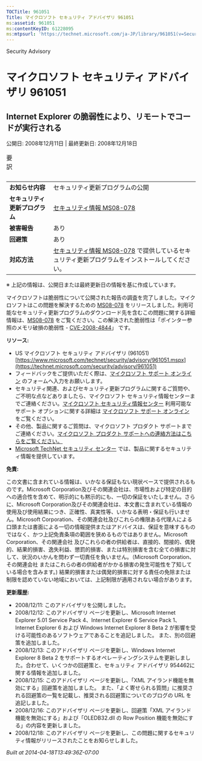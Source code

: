 ```yaml
---
TOCTitle: 961051
Title: マイクロソフト セキュリティ アドバイザリ 961051
ms:assetid: 961051
ms:contentKeyID: 61228095
ms:mtpsurl: 'https://technet.microsoft.com/ja-JP/library/961051(v=Security.10)'
---
```


Security Advisory

マイクロソフト セキュリティ アドバイザリ 961051
===============================================

Internet Explorer の脆弱性により、リモートでコードが実行される
--------------------------------------------------------------

公開日: 2008年12月11日 | 最終更新日: 2008年12月18日

<p></p>

<table class="dataTable">
<caption>
要訳</caption>
</table>

<p></p>

|                                |                                                                                                                                                           |
|--------------------------------|-----------------------------------------------------------------------------------------------------------------------------------------------------------|
| **お知らせ内容**               | セキュリティ更新プログラムの公開                                                                                                                          |
| **セキュリティ更新プログラム** | [セキュリティ情報 MS08-078](https://technet.microsoft.com/security/bulletin/ms08-078)                                                                      |
| **被害報告**                   | あり                                                                                                                                                      |
| **回避策**                     | あり                                                                                                                                                      |
| **対応方法**                   | [セキュリティ情報 MS08-078](https://technet.microsoft.com/security/bulletin/ms08-078) で提供しているセキュリティ更新プログラムをインストールしてください。 |

※ 上記の情報は、公開日または最終更新日の情報を基に作成しています。

マイクロソフトは脆弱性について公開された報告の調査を完了しました。マイクロソフトはこの問題を解決するための [MS08-078](https://technet.microsoft.com/security/bulletin/ms08-078) をリリースしました。利用可能なセキュリティ更新プログラムのダウンロード先を含むこの問題に関する詳細情報は、[MS08-078](https://technet.microsoft.com/security/bulletin/ms08-078) をご覧ください。この解決された脆弱性は「ポインター参照のメモリ破損の脆弱性 - [CVE-2008-4844](https://www.cve.mitre.org/cgi-bin/cvename.cgi?name=cve-2008-4844)」 です。

**リソース:**

-   US マイクロソフト セキュリティ アドバイザリ (961051)
    [https://www.microsoft.com/technet/security/advisory/961051.mspx](https://technet.microsoft.com/security/advisory/961051)
-   フィードバックをご提供いただく際は、[マイクロソフト サポート オンライン](https://support.microsoft.com/common/survey.aspx?scid=sw;en;1257&showpage=1&ws=technet&sd=tech) のフォームへ入力をお願いします。
-   セキュリティ関連、およびセキュリティ更新プログラムに関するご質問や、ご不明な点などありましたら、マイクロソフト セキュリティ情報センターまでご連絡ください。[マイクロソフト セキュリティ情報センター](https://www.microsoft.com/japan/security/sicinfo.mspx) 利用可能なサポート オプションに関する詳細は [マイクロソフト サポート オンライン](https://support.microsoft.com/) をご覧ください。
-   その他、製品に関するご質問は、マイクロソフト プロダクト サポートまでご連絡ください。[マイクロソフト プロダクト サポートへの連絡方法はこちらをご覧ください。](https://support.microsoft.com/select/?target=assistance)
-   [Microsoft TechNet セキュリティ センター](https://technet.microsoft.com/ja-jp/security/default.aspx) では、製品に関するセキュリティ情報を提供しています。

**免責:**

この文書に含まれている情報は、いかなる保証もない現状ベースで提供されるものです。Microsoft Corporation及びその関連会社は、市場性および特定の目的への適合性を含めて、明示的にも黙示的にも、一切の保証をいたしません。さらに、Microsoft Corporation及びその関連会社は、本文書に含まれている情報の使用及び使用結果につき、正確性、真実性等、いかなる表明・保証も行いません。Microsoft Corporation、その関連会社及びこれらの権限ある代理人による口頭または書面による一切の情報提供またはアドバイスは、保証を意味するものではなく、かつ上記免責条項の範囲を狭めるものではありません。Microsoft Corporation、その関連会社 及びこれらの者の供給者は、直接的、間接的、偶発的、結果的損害、逸失利益、懲罰的損害、または特別損害を含む全ての損害に対して、状況のいかんを問わず一切責任を負いません。（Microsoft Corporation、その関連会社 またはこれらの者の供給者がかかる損害の発生可能性を了知している場合を含みます。) 結果的損害または偶発的損害に対する責任の免除または制限を認めていない地域においては、上記制限が適用されない場合があります。

**更新履歴:**

-   2008/12/11: このアドバイザリを公開しました。
-   2008/12/12: このアドバイザリ ページを更新し、Microsoft Internet Explorer 5.01 Service Pack 4、Internet Explorer 6 Service Pack 1、Internet Explorer 6 および Windows Internet Explorer 8 Beta 2 が影響を受ける可能性のあるソフトウェアであることを追記しました。 また、別の回避策を追加しました。
-   2008/12/13: このアドバイザリ ページを更新し、Windows Internet Explorer 8 Beta 2 をサポートするオペレーティングシステムを更新しました。合わせて、いくつかの回避策と、セキュリティ アドバイザリ 954462に関する情報を追加しました。
-   2008/12/15: このアドバイザリ ページを更新し、「XML アイランド機能を無効にする」回避策を追加しました。 また、「よく寄せられる質問」に推奨される回避策の一覧を記載し、推奨される回避策についてのブログの URL を追記しました。
-   2008/12/16: このアドバイザリ ページを更新し、回避策「XML アイランド機能を無効にする」および「OLEDB32.dll の Row Position 機能を無効にする」の内容を更新しました。
-   2008/12/18: このアドバイザリ ページを更新し、この問題に関するセキュリティ情報がリリースされたことをお知らせしました。

*Built at 2014-04-18T13:49:36Z-07:00*
